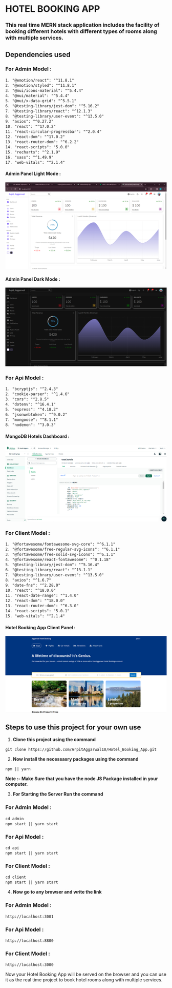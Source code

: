 # HOTEL BOOKING APP

### This real time MERN stack application includes the facility of booking different hotels with different types of rooms along with multiple services. 

## Dependencies used

### For Admin Model :

```
1. "@emotion/react": "^11.8.1"
2. "@emotion/styled": "^11.8.1"
3. "@mui/icons-material": "^5.4.4"
4. "@mui/material": "^5.4.4"
5. "@mui/x-data-grid": "^5.5.1"
6. "@testing-library/jest-dom": "^5.16.2"
7. "@testing-library/react": "^12.1.3"
8. "@testing-library/user-event": "^13.5.0"
9. "axios": "^0.27.2"
10. "react": "^17.0.2"
11. "react-circular-progressbar": "^2.0.4"
12. "react-dom": "^17.0.2"
13. "react-router-dom": "^6.2.2"
14. "react-scripts": "5.0.0"
15. "recharts": "^2.1.9"
16. "sass": "^1.49.9"
17. "web-vitals": "^2.1.4"
```

#### Admin Panel Light Mode :

![Admin Panel Light](<./Images/Hotel Booking Admin Panel ( Light ).png>)

#### Admin Panel Dark Mode :

![Admin Panel Dark](<./Images/Hotel Booking Admin Panel ( Dark ).png>)

### For Api Model :

```
1. "bcryptjs": "^2.4.3"
2. "cookie-parser": "^1.4.6"
3. "cors": "^2.8.5"
4. "dotenv": "^16.4.1"
5. "express": "^4.18.2"
6. "jsonwebtoken": "^9.0.2"
7. "mongoose": "^8.1.1"
8. "nodemon": "^3.0.3"
```

#### MongoDB Hotels Dashboard :

![MongoDB Hotels](<./Images/MongoDB_Hotels.png>)

### For Client Model :

```
1. "@fortawesome/fontawesome-svg-core": "^6.1.1"
2. "@fortawesome/free-regular-svg-icons": "^6.1.1"
3. "@fortawesome/free-solid-svg-icons": "^6.1.1"
4. "@fortawesome/react-fontawesome": "^0.1.18"
5. "@testing-library/jest-dom": "^5.16.4"
6. "@testing-library/react": "^13.1.1"
7. "@testing-library/user-event": "^13.5.0"
8. "axios": "^1.6.7"
9. "date-fns": "^2.28.0"
10. "react": "^18.0.0"
11. "react-date-range": "^1.4.0"
12. "react-dom": "^18.0.0"
13. "react-router-dom": "^6.3.0"
14. "react-scripts": "5.0.1"
15. "web-vitals": "^2.1.4"
```

#### Hotel Booking App Client Panel :

![Client Panel](<./Images/Hotel Booking Client Panel.png>)

## Steps to use this project for your own use

1. **Clone this project using the command**
   
```dotnetcli
git clone https://github.com/ArpitAggarwal10/Hotel_Booking_App.git
```

2. **Now install the necessasry packages using the command**

```dotnetcli
npm || yarn
```
**Note :- Make Sure that you have the node JS Package installed in your computer.**

3. **For Starting the Server Run the command**

### For Admin Model :

```dotnetcli
cd admin
npm start || yarn start
```

### For Api Model :

```dotnetcli
cd api
npm start || yarn start
```

### For Client Model :

```dotnetcli
cd client
npm start || yarn start
```

4. **Now go to any browser and write the link**

### For Admin Model :

```dotnetcli
http://localhost:3001
```

### For Api Model :

```dotnetcli
http://localhost:8800
```

### For Client Model :

```dotnetcli
http://localhost:3000
```

Now your Hotel Booking App will be served on the browser and you can use it as the real time project to book hotel rooms along with multiple services.